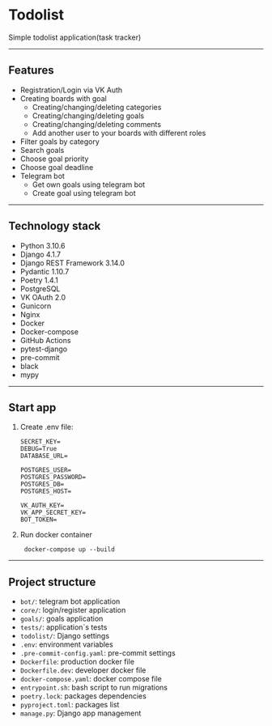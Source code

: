 # Todolist
Simple todolist application(task tracker)
***
## Features
- Registration/Login via VK Auth
- Creating boards with goal
  - Creating/changing/deleting categories
  - Creating/changing/deleting goals
  - Creating/changing/deleting comments
  - Add another user to your boards with different roles
- Filter goals by category
- Search goals
- Choose goal priority
- Choose goal deadline
- Telegram bot
  - Get own goals using telegram bot
  - Create goal using telegram bot
***
## Technology stack
- Python 3.10.6
- Django 4.1.7
- Django REST Framework 3.14.0
- Pydantic 1.10.7
- Poetry 1.4.1
- PostgreSQL
- VK OAuth 2.0
- Gunicorn
- Nginx
- Docker
- Docker-compose
- GitHub Actions
- pytest-django
- pre-commit
- black
- mypy
***
## Start app
1. Create .env file:
   ```
   SECRET_KEY=
   DEBUG=True
   DATABASE_URL=

   POSTGRES_USER=
   POSTGRES_PASSWORD=
   POSTGRES_DB=
   POSTGRES_HOST=

   VK_AUTH_KEY=
   VK_APP_SECRET_KEY=
   BOT_TOKEN=
2. Run docker container
   ```
    docker-compose up --build
***
## Project structure
- `bot/`: telegram bot application
- `core/`: login/register application
- `goals/`: goals application
- `tests/`: application`s tests
- `todolist/`: Django settings
- `.env`: environment variables
- `.pre-commit-config.yaml`: pre-commit settings
- `Dockerfile`: production docker file
- `Dockerfile.dev`: developer docker file
- `docker-compose.yaml`: docker compose file
- `entrypoint.sh`: bash script to run migrations
- `poetry.lock`: packages dependencies
- `pyproject.toml`: packages list
- `manage.py`: Django app management

